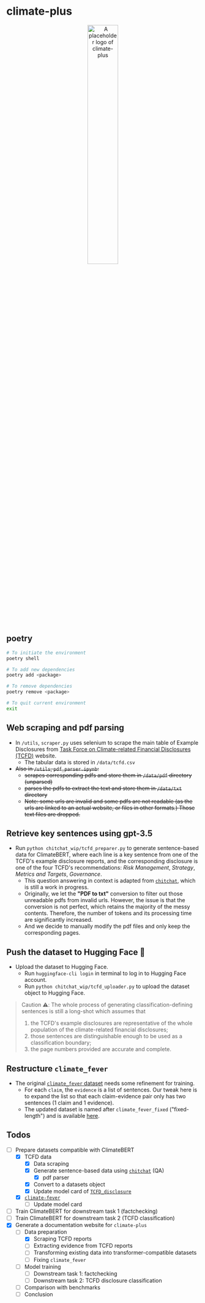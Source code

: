 # climate-plus

<p align="center">
  <img src="logo.png" width="40%" alt="A placeholder logo of climate-plus">
</p>

## poetry

```bash
# To initiate the environment
poetry shell

# To add new dependencies
poetry add <package>

# To remove dependencies
poetry remove <package>

# To quit current environment
exit
```

## Web scraping and pdf parsing

- In `/utils`, `scraper.py` uses selenium to scrape the main table of Example Disclosures from [Task Force on Climate-related Financial Disclosures (TCFD)](https://www.fsb-tcfd.org/example-disclosures/) website.
  - The tabular data is stored in `/data/tcfd.csv`
- ~~Also in `/utils`, `pdf_parser.ipynb`:~~
  - ~~scrapes corresponding pdfs and store them in `/data/pdf` directory (unparsed)~~
  - ~~parses the pdfs to extract the text and store them in `/data/txt` directory~~
  - ~~Note: some urls are invalid and some pdfs are not readable (as the urls are linked to an actual website, or files in other formats.) Those text files are dropped.~~

## Retrieve key sentences using gpt-3.5

- Run `python chitchat_wip/tcfd_preparer.py` to generate sentence-based data for ClimateBERT, where each line is a key sentence from one of the TCFD's example disclosure reports, and the corresponding disclosure is one of the four TCFD's recommendations: *Risk Management*, *Strategy*, *Metrics and Targets*, *Governance*.
  - This question answering in context is adapted from [`chitchat`](https://github.com/rexarski/chitchat), which is still a work in progress.
  - Originally, we let the **"PDF to txt"** conversion to filter out those unreadable pdfs from invalid urls. However, the issue is that the conversion is not perfect, which retains the majority of the messy contents. Therefore, the number of tokens and its processing time are significantly increased.
  - And we decide to manually modify the pdf files and only keep the corresponding pages.

## Push the dataset to Hugging Face 🤗

- Upload the dataset to Hugging Face.
  - Run `huggingface-cli login` in terminal to log in to Hugging Face account.
  - Run `python chitchat_wip/tcfd_uploader.py` to upload the dataset object to Hugging Face.

> Caution ⚠️: The whole process of generating classification-defining sentences is still a long-shot which assumes that
>
> 1. the TCFD's example disclosures are representative of the whole population of the climate-related financial disclosures;
> 2. those sentences are distinguishable enough to be used as a classification boundary;
> 3. the page numbers provided are accurate and complete.

## Restructure `climate_fever`

- The original [`climate_fever` dataset](https://huggingface.co/datasets/climate_fever) needs some refinement for training.
  - For each `claim`, the `evidence` is a list of sentences. Our tweak here is to expand the list so that each claim-evidence pair only has two sentences (1 claim and 1 evidence).
  - The updated dataset is named after `climate_fever_fixed` ("fixed-length") and is available [here](https://huggingface.co/datasets/rexarski/climate_fever_fixed).

## Todos

- [ ] Prepare datasets compatible with ClimateBERT
  - [x] TCFD data
    - [x] Data scraping
    - [x] Generate sentence-based data using [`chitchat`](https://github.com/rexarski/chitchat) (QA)
      - [x] pdf parser
    - [x] Convert to a datasets object
    - [x] Update model card of [`TCFD_disclosure`](https://huggingface.co/datasets/rexarski/TCFD_disclosure)
  - [x] [`climate-fever`](https://huggingface.co/datasets/rexarski/climate_fever_fixed)
    - [ ] Update model card
- [ ] Train ClimateBERT for downstream task 1 (factchecking)
- [ ] Train ClimateBERT for downstream task 2 (TCFD classification)
- [x] Generate a documentation website for `climate-plus`
  - [ ] Data preparation
    - [x] Scraping TCFD reports
    - [ ] Extracting evidence from TCFD reports
    - [ ] Transforming existing data into transformer-compatible datasets
    - [ ] Fixing `climate_fever`
  - [ ] Model training
    - [ ] Downstream task 1: factchecking
    - [ ] Downstream task 2: TCFD disclosure classification
  - [ ] Comparison with benchmarks
  - [ ] Conclusion
